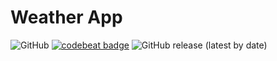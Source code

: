 # Weather App

![GitHub](https://img.shields.io/github/license/asboldyrev/weather-app?style=plastic)
[![codebeat badge](https://codebeat.co/badges/9ed90f71-26d0-4a0d-9e60-2494a343d7d8)](https://codebeat.co/projects/github-com-asboldyrev-weather-app-main)
![GitHub release (latest by date)](https://img.shields.io/github/v/release/asboldyrev/weather-app?style=plastic)
